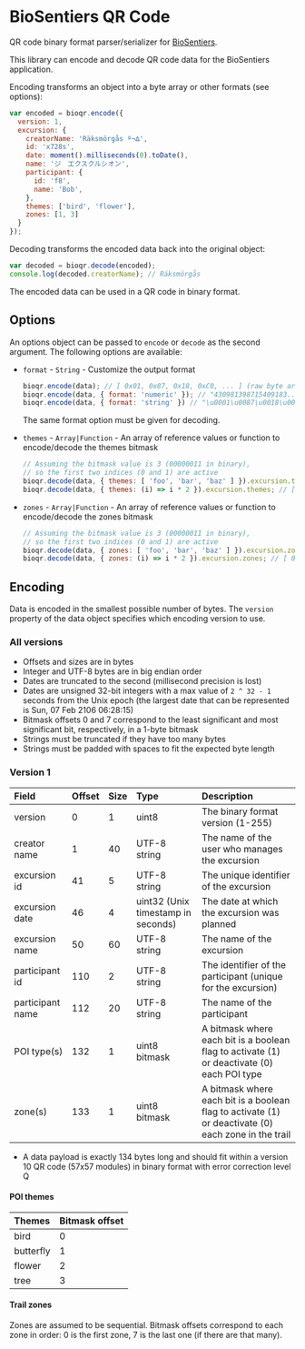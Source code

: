 # BioSentiers QR Code

QR code binary format parser/serializer for [BioSentiers](https://github.com/MediaComem/biosentiers).

This library can encode and decode QR code data for the BioSentiers application.

Encoding transforms an object into a byte array or other formats (see options):

```js
var encoded = bioqr.encode({
  version: 1,
  excursion: {
    creatorName: 'Räksmörgås º¬∆',
    id: 'x728s',
    date: moment().milliseconds(0).toDate(),
    name: 'ジ　エクスクルシオン',
    participant: {
      id: 'f8',
      name: 'Bob',
    },
    themes: ['bird', 'flower'],
    zones: [1, 3]
  }
});
```

Decoding transforms the encoded data back into the original object:

```js
var decoded = bioqr.decode(encoded);
console.log(decoded.creatorName); // Räksmörgås
```

The encoded data can be used in a QR code in binary format.



## Options

An options object can be passed to `encode` or `decode` as the second argument.
The following options are available:

* `format` - `String` - Customize the output format

  ```js
  bioqr.encode(data); // [ 0x01, 0x87, 0x18, 0xC0, ... ] (raw byte array)
  bioqr.encode(data, { format: 'numeric' }); // "430981398715409183..." (for a numeric QR code)
  bioqr.encode(data, { format: 'string' }) // "\u0001\u0087\u0018\u00C0..." (8-bit string)
  ```

  The same format option must be given for decoding.
* `themes` - `Array|Function` - An array of reference values or function to encode/decode the themes bitmask

  ```js
  // Assuming the bitmask value is 3 (00000011 in binary),
  // so the first two indices (0 and 1) are active
  bioqr.decode(data, { themes: [ 'foo', 'bar', 'baz' ] }).excursion.themes; // [ 'foo', 'bar' ]
  bioqr.decode(data, { themes: (i) => i * 2 }).excursion.themes; // [ 0, 2 ]
  ```
* `zones` - `Array|Function` - An array of reference values or function to encode/decode the zones bitmask

  ```js
  // Assuming the bitmask value is 3 (00000011 in binary),
  // so the first two indices (0 and 1) are active
  bioqr.decode(data, { zones: [ 'foo', 'bar', 'baz' ] }).excursion.zones; // [ 'foo', 'bar' ]
  bioqr.decode(data, { zones: (i) => i * 2 }).excursion.zones; // [ 0, 2 ]
  ```



## Encoding

Data is encoded in the smallest possible number of bytes.
The `version` property of the data object specifies which encoding version to use.

### All versions

* Offsets and sizes are in bytes
* Integer and UTF-8 bytes are in big endian order
* Dates are truncated to the second (millisecond precision is lost)
* Dates are unsigned 32-bit integers with a max value of `2 ^ 32 - 1` seconds from the Unix epoch (the largest date that can be represented is Sun, 07 Feb 2106 06:28:15)
* Bitmask offsets 0 and 7 correspond to the least significant and most significant bit, respectively, in a 1-byte bitmask
* Strings must be truncated if they have too many bytes
* Strings must be padded with spaces to fit the expected byte length

### Version 1

Field            | Offset | Size | Type                               | Description
:---             | :---   | :--- | :---                               | :---
version          | 0      | 1    | uint8                              | The binary format version (1-255)
creator name     | 1      | 40   | UTF-8 string                       | The name of the user who manages the excursion
excursion id     | 41     | 5    | UTF-8 string                       | The unique identifier of the excursion
excursion date   | 46     | 4    | uint32 (Unix timestamp in seconds) | The date at which the excursion was planned
excursion name   | 50     | 60   | UTF-8 string                       | The name of the excursion
participant id   | 110    | 2    | UTF-8 string                       | The identifier of the participant (unique for the excursion)
participant name | 112    | 20   | UTF-8 string                       | The name of the participant
POI type(s)      | 132    | 1    | uint8 bitmask                      | A bitmask where each bit is a boolean flag to activate (1) or deactivate (0) each POI type
zone(s)          | 133    | 1    | uint8 bitmask                      | A bitmask where each bit is a boolean flag to activate (1) or deactivate (0) each zone in the trail

* A data payload is exactly 134 bytes long and should fit within a version 10 QR code (57x57 modules) in binary format with error correction level Q

#### POI themes

Themes    | Bitmask offset
:---      | :---
bird      | 0
butterfly | 1
flower    | 2
tree      | 3

#### Trail zones

Zones are assumed to be sequential.
Bitmask offsets correspond to each zone in order: 0 is the first zone, 7 is the last one (if there are that many).
